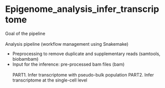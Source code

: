# Epigenome_analysis_infer_transcriptome

Goal of the pipeline
<br/><br/>
Analysis pipeline (workflow management using Snakemake)
  - Preprocessing to remove duplicate and supplementary reads (samtools, biobambam)
  - Input for the inference: pre-processed bam files (bam)
<br/><br/>
PART1. Infer transcriptome with pseudo-bulk population
PART2. Infer transcriptome at the single-cell level
